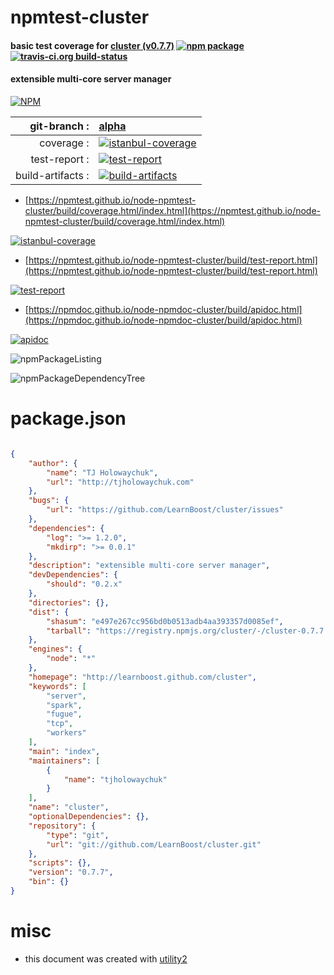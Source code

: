 # npmtest-cluster

#### basic test coverage for  [cluster (v0.7.7)](http://learnboost.github.com/cluster)  [![npm package](https://img.shields.io/npm/v/npmtest-cluster.svg?style=flat-square)](https://www.npmjs.org/package/npmtest-cluster) [![travis-ci.org build-status](https://api.travis-ci.org/npmtest/node-npmtest-cluster.svg)](https://travis-ci.org/npmtest/node-npmtest-cluster)

#### extensible multi-core server manager

[![NPM](https://nodei.co/npm/cluster.png?downloads=true&downloadRank=true&stars=true)](https://www.npmjs.com/package/cluster)

| git-branch : | [alpha](https://github.com/npmtest/node-npmtest-cluster/tree/alpha)|
|--:|:--|
| coverage : | [![istanbul-coverage](https://npmtest.github.io/node-npmtest-cluster/build/coverage.badge.svg)](https://npmtest.github.io/node-npmtest-cluster/build/coverage.html/index.html)|
| test-report : | [![test-report](https://npmtest.github.io/node-npmtest-cluster/build/test-report.badge.svg)](https://npmtest.github.io/node-npmtest-cluster/build/test-report.html)|
| build-artifacts : | [![build-artifacts](https://npmtest.github.io/node-npmtest-cluster/glyphicons_144_folder_open.png)](https://github.com/npmtest/node-npmtest-cluster/tree/gh-pages/build)|

- [https://npmtest.github.io/node-npmtest-cluster/build/coverage.html/index.html](https://npmtest.github.io/node-npmtest-cluster/build/coverage.html/index.html)

[![istanbul-coverage](https://npmtest.github.io/node-npmtest-cluster/build/screenCapture.buildCi.browser.%252Ftmp%252Fbuild%252Fcoverage.lib.html.png)](https://npmtest.github.io/node-npmtest-cluster/build/coverage.html/index.html)

- [https://npmtest.github.io/node-npmtest-cluster/build/test-report.html](https://npmtest.github.io/node-npmtest-cluster/build/test-report.html)

[![test-report](https://npmtest.github.io/node-npmtest-cluster/build/screenCapture.buildCi.browser.%252Ftmp%252Fbuild%252Ftest-report.html.png)](https://npmtest.github.io/node-npmtest-cluster/build/test-report.html)

- [https://npmdoc.github.io/node-npmdoc-cluster/build/apidoc.html](https://npmdoc.github.io/node-npmdoc-cluster/build/apidoc.html)

[![apidoc](https://npmdoc.github.io/node-npmdoc-cluster/build/screenCapture.buildCi.browser.%252Ftmp%252Fbuild%252Fapidoc.html.png)](https://npmdoc.github.io/node-npmdoc-cluster/build/apidoc.html)

![npmPackageListing](https://npmtest.github.io/node-npmtest-cluster/build/screenCapture.npmPackageListing.svg)

![npmPackageDependencyTree](https://npmtest.github.io/node-npmtest-cluster/build/screenCapture.npmPackageDependencyTree.svg)



# package.json

```json

{
    "author": {
        "name": "TJ Holowaychuk",
        "url": "http://tjholowaychuk.com"
    },
    "bugs": {
        "url": "https://github.com/LearnBoost/cluster/issues"
    },
    "dependencies": {
        "log": ">= 1.2.0",
        "mkdirp": ">= 0.0.1"
    },
    "description": "extensible multi-core server manager",
    "devDependencies": {
        "should": "0.2.x"
    },
    "directories": {},
    "dist": {
        "shasum": "e497e267cc956bd0b0513adb4aa393357d0085ef",
        "tarball": "https://registry.npmjs.org/cluster/-/cluster-0.7.7.tgz"
    },
    "engines": {
        "node": "*"
    },
    "homepage": "http://learnboost.github.com/cluster",
    "keywords": [
        "server",
        "spark",
        "fugue",
        "tcp",
        "workers"
    ],
    "main": "index",
    "maintainers": [
        {
            "name": "tjholowaychuk"
        }
    ],
    "name": "cluster",
    "optionalDependencies": {},
    "repository": {
        "type": "git",
        "url": "git://github.com/LearnBoost/cluster.git"
    },
    "scripts": {},
    "version": "0.7.7",
    "bin": {}
}
```



# misc
- this document was created with [utility2](https://github.com/kaizhu256/node-utility2)
